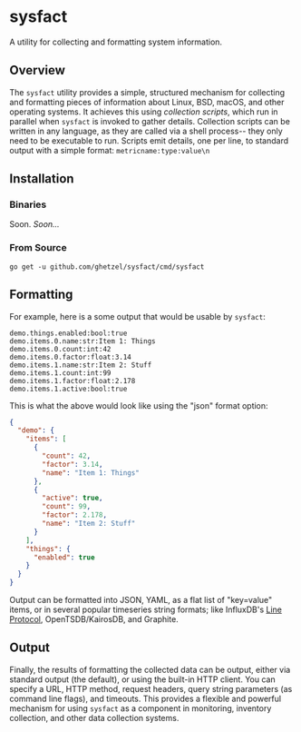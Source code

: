 # sysfact

A utility for collecting and formatting system information.

## Overview

The `sysfact` utility provides a simple, structured mechanism for collecting and formatting pieces of information about Linux, BSD, macOS, and other operating systems.  It achieves this using _collection scripts_, which run in parallel when `sysfact` is invoked to gather details.  Collection scripts can be written in any language, as they are called via a shell process-- they only need to be executable to run.  Scripts emit details, one per line, to standard output with a simple format: `metricname:type:value\n`

## Installation

### Binaries

Soon.  _Soon..._

### From Source
```
go get -u github.com/ghetzel/sysfact/cmd/sysfact
```

## Formatting

For example, here is a some output that would be usable by `sysfact`:

```
demo.things.enabled:bool:true
demo.items.0.name:str:Item 1: Things
demo.items.0.count:int:42
demo.items.0.factor:float:3.14
demo.items.1.name:str:Item 2: Stuff
demo.items.1.count:int:99
demo.items.1.factor:float:2.178
demo.items.1.active:bool:true
```

This is what the above would look like using the "json" format option:

```json
{
  "demo": {
    "items": [
      {
        "count": 42,
        "factor": 3.14,
        "name": "Item 1: Things"
      },
      {
        "active": true,
        "count": 99,
        "factor": 2.178,
        "name": "Item 2: Stuff"
      }
    ],
    "things": {
      "enabled": true
    }
  }
}
```

Output can be formatted into JSON, YAML, as a flat list of "key=value" items, or in several popular timeseries string formats; like InfluxDB's [Line Protocol](https://docs.influxdata.com/influxdb/latest/write_protocols/line_protocol_tutorial/), OpenTSDB/KairosDB, and Graphite.


## Output

Finally, the results of formatting the collected data can be output, either via standard output (the default), or using the built-in HTTP client.  You can specify a URL, HTTP method, request headers, query string parameters (as command line flags), and timeouts.  This provides a flexible and powerful mechanism for using `sysfact` as a component in monitoring, inventory collection, and other data collection systems.
